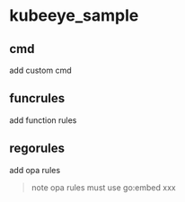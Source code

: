 # kubeeye_sample
## cmd 
add custom cmd 
## funcrules
add function rules

## regorules
add opa rules
>note opa rules must use go:embed xxx
